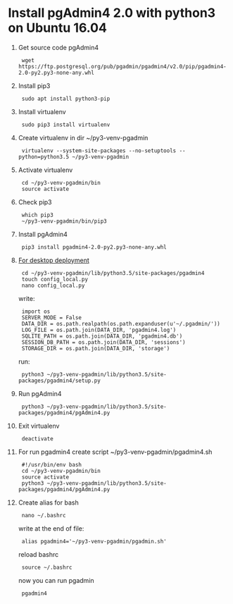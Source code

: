 # Install pgAdmin4 2.0 with python3 on Ubuntu 16.04

1. Get source code pgAdmin4

        wget https://ftp.postgresql.org/pub/pgadmin/pgadmin4/v2.0/pip/pgadmin4-2.0-py2.py3-none-any.whl

2. Install pip3
    
        sudo apt install python3-pip

3. Install virtualenv
       
        sudo pip3 install virtualenv

4. Create virtualenv in dir ~/py3-venv-pgadmin
       
        virtualenv --system-site-packages --no-setuptools --python=python3.5 ~/py3-venv-pgadmin

5. Activate virtualenv
       
        cd ~/py3-venv-pgadmin/bin
        source activate

6. Check pip3
       
        which pip3
        ~/py3-venv-pgadmin/bin/pip3

4. Install pgAdmin4
       
        pip3 install pgadmin4-2.0-py2.py3-none-any.whl

5. [For desktop deployment](https://www.pgadmin.org/docs4/dev/desktop_deployment.html)
        
        cd ~/py3-venv-pgadmin/lib/python3.5/site-packages/pgadmin4
        touch config_local.py
        nano config_local.py
   write:
        
        import os
        SERVER_MODE = False
        DATA_DIR = os.path.realpath(os.path.expanduser(u'~/.pgadmin/'))
        LOG_FILE = os.path.join(DATA_DIR, 'pgadmin4.log')
        SQLITE_PATH = os.path.join(DATA_DIR, 'pgadmin4.db')
        SESSION_DB_PATH = os.path.join(DATA_DIR, 'sessions')
        STORAGE_DIR = os.path.join(DATA_DIR, 'storage')

   run:
        
        python3 ~/py3-venv-pgadmin/lib/python3.5/site-packages/pgadmin4/setup.py

6. Run pgAdmin4
        
        python3 ~/py3-venv-pgadmin/lib/python3.5/site-packages/pgadmin4/pgAdmin4.py

7. Exit virtualenv
        
        deactivate

8. For run pgadmin4 create script ~/py3-venv-pgadmin/pgadmin4.sh
             
        #!/usr/bin/env bash
        cd ~/py3-venv-pgadmin/bin
        source activate
        python3 ~/py3-venv-pgadmin/lib/python3.5/site-packages/pgadmin4/pgAdmin4.py

9. Create alias for bash
        
        nano ~/.bashrc
   
   write at the end of file: 
        
        alias pgadmin4='~/py3-venv-pgadmin/pgadmin.sh'
   
   reload bashrc
        
        source ~/.bashrc
   
   now you can run pgadmin
        
        pgadmin4